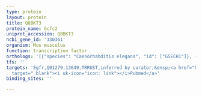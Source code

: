 ```yaml
---
type: protein
layout: protein
title: Q8BKT3
protein_name: Gcfc2
uniprot_accession: Q8BKT3
ncbi_gene_id: '330361'
organism: Mus musculus
function: transcription factor
orthologs: '[{"species": "Caenorhabditis elegans", "id": ["G5ECH1"]}, {"species": "Homo sapiens", "id": ["<a href=\"/protein/p16383\">P16383</a>"]}, {"species": "Rattus norvegicus", "id": ["D4A3Z4"]}]'
tfs: ''
targets: 'Egfr,Q01279,13649,TRRUST,inferred by curator,&ensp;<a href="https://www.ncbi.nlm.nih.gov/pubmed/?term=8494791%5Buid%5D+OR+29087512%5Buid%5D"
  target="_blank"><i uk-icon="icon: link"></i>Pubmed</a>'
binding_sites: ''

---
```

